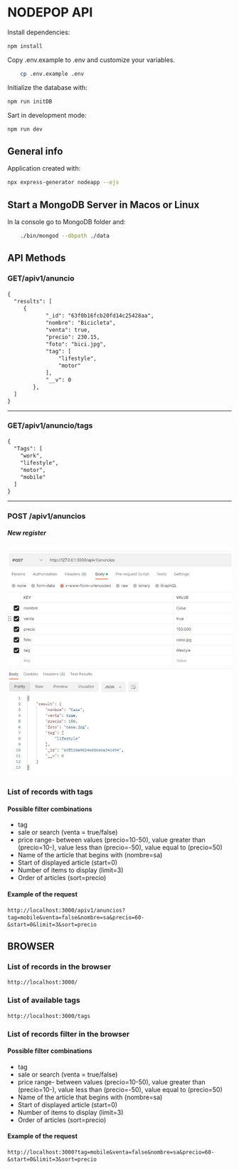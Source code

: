 # NODEPOP API
Install dependencies:
```sh
npm install
```

Copy .env.example to .env and customize your variables.

```sh
    cp .env.example .env
```

Initialize the database with:

```sh
npm run initDB
```


Sart in development mode:
```sh
npm run dev
```
## General info

Application created with:

```sh
npx express-generator nodeapp --ejs
```

## Start a MongoDB Server in Macos or Linux

In la console go to MongoDB folder and:

```sh
    ./bin/mongod --dbpath ./data
```

## API Methods

### GET/apiv1/anuncio
```
{
  "results": [
     {
            "_id": "63f0b16fcb20fd14c25428aa",
            "nombre": "Bicicleta",
            "venta": true,
            "precio": 230.15,
            "foto": "bici.jpg",
            "tag": [
                "lifestyle",
                "motor"
            ],
            "__v": 0
        },
  ]  
} 
``` 
***
### GET/apiv1/anuncio/tags
```
{
  "Tags": [
    "work",
    "lifestyle",
    "motor",
    "mobile"
  ]
}
```
***
### POST /apiv1/anuncios
##### New register

![New register](/public/images/document/NewAnuncio.JPG)

### List of records with tags
#### Possible filter combinations
* tag
* sale or search (venta = true/false)
* price range- between values (precio=10-50),
value greater than (precio=10-), 
value less than (precio=-50), value equal to (precio=50)
* Name of the article that begins with (nombre=sa)
* Start of displayed article (start=0)
* Number of items to display (limit=3)
* Order of articles (sort=precio)

#### Example of the request
```
http://localhost:3000/apiv1/anuncios?tag=mobile&venta=false&nombre=sa&precio=60-&start=0&limit=3&sort=precio
```


## BROWSER

### List of records in the browser
```
http://localhost:3000/
```
### List of available tags
```
http://localhost:3000/tags
```
### List of records filter in the browser

#### Possible filter combinations
* tag
* sale or search (venta = true/false)
* price range- between values (precio=10-50),
value greater than (precio=10-), 
value less than (precio=-50), value equal to (precio=50)
* Name of the article that begins with (nombre=sa)
* Start of displayed article (start=0)
* Number of items to display (limit=3)
* Order of articles (sort=precio)

#### Example of the request
```
http://localhost:3000?tag=mobile&venta=false&nombre=sa&precio=60-&start=0&limit=3&sort=precio
